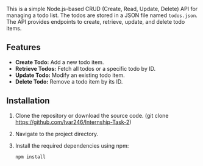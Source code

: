 This is a simple Node.js-based CRUD (Create, Read, Update, Delete) API for managing a todo list. The todos are stored in a JSON file named `todos.json`. The API provides endpoints to create, retrieve, update, and delete todo items.

## Features

- **Create Todo:** Add a new todo item.
- **Retrieve Todos:** Fetch all todos or a specific todo by ID.
- **Update Todo:** Modify an existing todo item.
- **Delete Todo:** Remove a todo item by its ID.

## Installation

1. Clone the repository or download the source code.
    (git clone https://github.com/Ivar246/Internship-Task-2)
2. Navigate to the project directory.
3. Install the required dependencies using npm:

   ```bash
   npm install